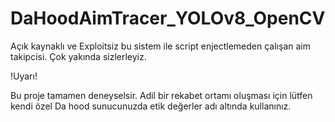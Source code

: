 # DaHoodAimTracer_YOLOv8_OpenCV
Açık kaynaklı ve Exploitsiz bu sistem ile script enjectlemeden çalışan aim takipcisi. Çok yakında sizlerleyiz.

!Uyarı!

Bu proje tamamen deneyselsir. Adil bir rekabet ortamı oluşması için lütfen kendi özel Da hood sunucunuzda etik değerler adı altında kullanınız.
